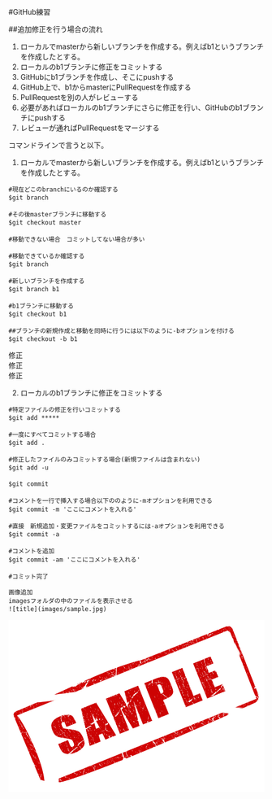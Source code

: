 #GitHub練習

##追加修正を行う場合の流れ
1. ローカルでmasterから新しいブランチを作成する。例えばb1というブランチを作成したとする。
2. ローカルのb1ブランチに修正をコミットする
3. GitHubにb1ブランチを作成し、そこにpushする
4. GitHub上で、b1からmasterにPullRequestを作成する
5. PullRequestを別の人がレビューする
6. 必要があればローカルのb1ブランチにさらに修正を行い、GitHubのb1ブランチにpushする
7. レビューが通ればPullRequestをマージする

コマンドラインで言うと以下。

1. ローカルでmasterから新しいブランチを作成する。例えばb1というブランチを作成したとする。
```
#現在どこのbranchにいるのか確認する
$git branch

#その後masterブランチに移動する
$git checkout master

#移動できない場合　コミットしてない場合が多い

#移動できているか確認する
$git branch

#新しいブランチを作成する
$git branch b1

#b1ブランチに移動する
$git checkout b1

##ブランチの新規作成と移動を同時に行うには以下のように-bオプションを付ける
$git checkout -b b1
```
修正  
修正  
修正  

2. ローカルのb1ブランチに修正をコミットする
```
#特定ファイルの修正を行いコミットする
$git add *****

#一度にすべてコミットする場合
$git add .

#修正したファイルのみコミットする場合(新規ファイルは含まれない)
$git add -u

$git commit

#コメントを一行で挿入する場合以下ののように-mオプションを利用できる
$git commit -m 'ここにコメントを入れる'

#直接　新規追加・変更ファイルをコミットするには-aオプションを利用できる
$git commit -a

#コメントを追加
$git commit -am 'ここにコメントを入れる'

#コミット完了
```

```
画像追加
imagesフォルダの中のファイルを表示させる
![title](images/sample.jpg)
```
![title](images/sample.jpg)